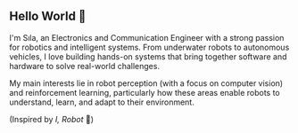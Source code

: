## Hello World 👋

I'm Sıla, an Electronics and Communication Engineer with a strong passion for robotics and intelligent systems. From underwater robots to autonomous vehicles, I love building hands-on systems that bring together software and hardware to solve real-world challenges.   

My main interests lie in robot perception (with a focus on computer vision) and reinforcement learning, particularly how these areas enable robots to understand, learn, and adapt to their environment.

(Inspired by *I, Robot* 🤖)
